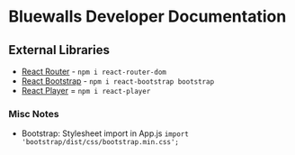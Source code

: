 # Bluewalls Developer Documentation

## External Libraries

- [React Router](https://reactrouter.com/web/guides/quick-start) - `npm i react-router-dom`
- [React Bootstrap](https://react-bootstrap.github.io/getting-started/introduction/) - `npm i react-bootstrap bootstrap`
- [React Player](https://www.npmjs.com/package/react-player) = `npm i react-player`

### Misc Notes

- Bootstrap: Stylesheet import in App.js `import 'bootstrap/dist/css/bootstrap.min.css';`
